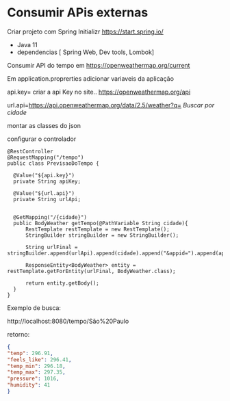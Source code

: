 # Consumir APis externas

Criar projeto com Spring Initializr https://start.spring.io/ 
- Java 11 
- dependencias [ Spring Web, Dev tools, Lombok]

Consumir API do tempo em https://openweathermap.org/current

Em application.proprerties adicionar variaveis da aplicação

  api.key= criar a api Key no site.. https://openweathermap.org/api

  url.api=https://api.openweathermap.org/data/2.5/weather?q=      *Buscar por cidade*

montar as classes do json 

configurar o controlador 

    @RestController
    @RequestMapping("/tempo")
    public class PrevisaoDoTempo {

      @Value("${api.key}")
      private String apiKey;

      @Value("${url.api}")
      private String urlApi;


      @GetMapping("/{cidade}")
      public BodyWeather getTempo(@PathVariable String cidade){
          RestTemplate restTemplate = new RestTemplate();
          StringBuilder stringBuilder = new StringBuilder();

          String urlFinal = stringBuilder.append(urlApi).append(cidade).append("&appid=").append(apiKey).toString();

          ResponseEntity<BodyWeather> entity = restTemplate.getForEntity(urlFinal, BodyWeather.class);

          return entity.getBody();
      }
    } 
  
 Exemplo de busca:
 
  http://localhost:8080/tempo/São%20Paulo  
   
   retorno: 

  ```json
{
  "temp": 296.91,
  "feels_like": 296.41,
  "temp_min": 296.18,
  "temp_max": 297.35,
  "pressure": 1016,
  "humidity": 41
  }
``` 
 


